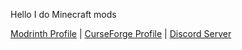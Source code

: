 Hello I do Minecraft mods

[Modrinth Profile](https://modrinth.com/user/pRPyyJeA) | [CurseForge Profile](https://curseforge.com/members/pinkgoosik/projects)  | [Discord Server](https://discord.gg/DcemWeskeZ)
